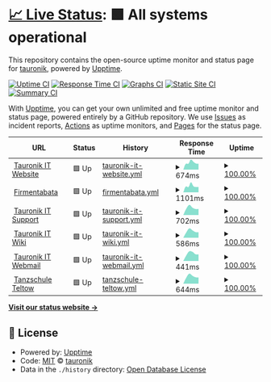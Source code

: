 # [📈 Live Status](https://tauronik.github.io/tauro-upptime): <!--live status--> **🟩 All systems operational**

This repository contains the open-source uptime monitor and status page for [tauronik](https://tauronik.github.io/tauro-upptime), powered by [Upptime](https://github.com/upptime/upptime).

[![Uptime CI](https://github.com/tauronik/tauro-upptime/workflows/Uptime%20CI/badge.svg)](https://github.com/tauronik/tauro-upptime/actions?query=workflow%3A%22Uptime+CI%22)
[![Response Time CI](https://github.com/tauronik/tauro-upptime/workflows/Response%20Time%20CI/badge.svg)](https://github.com/tauronik/tauro-upptime/actions?query=workflow%3A%22Response+Time+CI%22)
[![Graphs CI](https://github.com/tauronik/tauro-upptime/workflows/Graphs%20CI/badge.svg)](https://github.com/tauronik/tauro-upptime/actions?query=workflow%3A%22Graphs+CI%22)
[![Static Site CI](https://github.com/tauronik/tauro-upptime/workflows/Static%20Site%20CI/badge.svg)](https://github.com/tauronik/tauro-upptime/actions?query=workflow%3A%22Static+Site+CI%22)
[![Summary CI](https://github.com/tauronik/tauro-upptime/workflows/Summary%20CI/badge.svg)](https://github.com/tauronik/tauro-upptime/actions?query=workflow%3A%22Summary+CI%22)

With [Upptime](https://upptime.js.org), you can get your own unlimited and free uptime monitor and status page, powered entirely by a GitHub repository. We use [Issues](https://github.com/tauronik/tauro-upptime/issues) as incident reports, [Actions](https://github.com/tauronik/tauro-upptime/actions) as uptime monitors, and [Pages](https://tauronik.github.io/tauro-upptime) for the status page.

<!--start: status pages-->
<!-- This summary is generated by Upptime (https://github.com/upptime/upptime) -->
<!-- Do not edit this manually, your changes will be overwritten -->
<!-- prettier-ignore -->
| URL | Status | History | Response Time | Uptime |
| --- | ------ | ------- | ------------- | ------ |
| <img alt="" src="https://icons.duckduckgo.com/ip3/www.tauronik.de.ico" height="13"> [Tauronik IT Website](https://www.tauronik.de) | 🟩 Up | [tauronik-it-website.yml](https://github.com/tauronik/tauro-upptime/commits/HEAD/history/tauronik-it-website.yml) | <details><summary><img alt="Response time graph" src="./graphs/tauronik-it-website/response-time-week.png" height="20"> 674ms</summary><br><a href="https://tauronik.github.io/tauro-upptime/history/tauronik-it-website"><img alt="Response time 674" src="https://img.shields.io/endpoint?url=https%3A%2F%2Fraw.githubusercontent.com%2Ftauronik%2Ftauro-upptime%2FHEAD%2Fapi%2Ftauronik-it-website%2Fresponse-time.json"></a><br><a href="https://tauronik.github.io/tauro-upptime/history/tauronik-it-website"><img alt="24-hour response time 674" src="https://img.shields.io/endpoint?url=https%3A%2F%2Fraw.githubusercontent.com%2Ftauronik%2Ftauro-upptime%2FHEAD%2Fapi%2Ftauronik-it-website%2Fresponse-time-day.json"></a><br><a href="https://tauronik.github.io/tauro-upptime/history/tauronik-it-website"><img alt="7-day response time 674" src="https://img.shields.io/endpoint?url=https%3A%2F%2Fraw.githubusercontent.com%2Ftauronik%2Ftauro-upptime%2FHEAD%2Fapi%2Ftauronik-it-website%2Fresponse-time-week.json"></a><br><a href="https://tauronik.github.io/tauro-upptime/history/tauronik-it-website"><img alt="30-day response time 674" src="https://img.shields.io/endpoint?url=https%3A%2F%2Fraw.githubusercontent.com%2Ftauronik%2Ftauro-upptime%2FHEAD%2Fapi%2Ftauronik-it-website%2Fresponse-time-month.json"></a><br><a href="https://tauronik.github.io/tauro-upptime/history/tauronik-it-website"><img alt="1-year response time 674" src="https://img.shields.io/endpoint?url=https%3A%2F%2Fraw.githubusercontent.com%2Ftauronik%2Ftauro-upptime%2FHEAD%2Fapi%2Ftauronik-it-website%2Fresponse-time-year.json"></a></details> | <details><summary><a href="https://tauronik.github.io/tauro-upptime/history/tauronik-it-website">100.00%</a></summary><a href="https://tauronik.github.io/tauro-upptime/history/tauronik-it-website"><img alt="All-time uptime 100.00%" src="https://img.shields.io/endpoint?url=https%3A%2F%2Fraw.githubusercontent.com%2Ftauronik%2Ftauro-upptime%2FHEAD%2Fapi%2Ftauronik-it-website%2Fuptime.json"></a><br><a href="https://tauronik.github.io/tauro-upptime/history/tauronik-it-website"><img alt="24-hour uptime 100.00%" src="https://img.shields.io/endpoint?url=https%3A%2F%2Fraw.githubusercontent.com%2Ftauronik%2Ftauro-upptime%2FHEAD%2Fapi%2Ftauronik-it-website%2Fuptime-day.json"></a><br><a href="https://tauronik.github.io/tauro-upptime/history/tauronik-it-website"><img alt="7-day uptime 100.00%" src="https://img.shields.io/endpoint?url=https%3A%2F%2Fraw.githubusercontent.com%2Ftauronik%2Ftauro-upptime%2FHEAD%2Fapi%2Ftauronik-it-website%2Fuptime-week.json"></a><br><a href="https://tauronik.github.io/tauro-upptime/history/tauronik-it-website"><img alt="30-day uptime 100.00%" src="https://img.shields.io/endpoint?url=https%3A%2F%2Fraw.githubusercontent.com%2Ftauronik%2Ftauro-upptime%2FHEAD%2Fapi%2Ftauronik-it-website%2Fuptime-month.json"></a><br><a href="https://tauronik.github.io/tauro-upptime/history/tauronik-it-website"><img alt="1-year uptime 100.00%" src="https://img.shields.io/endpoint?url=https%3A%2F%2Fraw.githubusercontent.com%2Ftauronik%2Ftauro-upptime%2FHEAD%2Fapi%2Ftauronik-it-website%2Fuptime-year.json"></a></details>
| <img alt="" src="https://icons.duckduckgo.com/ip3/firmentabata.de.ico" height="13"> [Firmentabata](https://firmentabata.de) | 🟩 Up | [firmentabata.yml](https://github.com/tauronik/tauro-upptime/commits/HEAD/history/firmentabata.yml) | <details><summary><img alt="Response time graph" src="./graphs/firmentabata/response-time-week.png" height="20"> 1101ms</summary><br><a href="https://tauronik.github.io/tauro-upptime/history/firmentabata"><img alt="Response time 1101" src="https://img.shields.io/endpoint?url=https%3A%2F%2Fraw.githubusercontent.com%2Ftauronik%2Ftauro-upptime%2FHEAD%2Fapi%2Ffirmentabata%2Fresponse-time.json"></a><br><a href="https://tauronik.github.io/tauro-upptime/history/firmentabata"><img alt="24-hour response time 1101" src="https://img.shields.io/endpoint?url=https%3A%2F%2Fraw.githubusercontent.com%2Ftauronik%2Ftauro-upptime%2FHEAD%2Fapi%2Ffirmentabata%2Fresponse-time-day.json"></a><br><a href="https://tauronik.github.io/tauro-upptime/history/firmentabata"><img alt="7-day response time 1101" src="https://img.shields.io/endpoint?url=https%3A%2F%2Fraw.githubusercontent.com%2Ftauronik%2Ftauro-upptime%2FHEAD%2Fapi%2Ffirmentabata%2Fresponse-time-week.json"></a><br><a href="https://tauronik.github.io/tauro-upptime/history/firmentabata"><img alt="30-day response time 1101" src="https://img.shields.io/endpoint?url=https%3A%2F%2Fraw.githubusercontent.com%2Ftauronik%2Ftauro-upptime%2FHEAD%2Fapi%2Ffirmentabata%2Fresponse-time-month.json"></a><br><a href="https://tauronik.github.io/tauro-upptime/history/firmentabata"><img alt="1-year response time 1101" src="https://img.shields.io/endpoint?url=https%3A%2F%2Fraw.githubusercontent.com%2Ftauronik%2Ftauro-upptime%2FHEAD%2Fapi%2Ffirmentabata%2Fresponse-time-year.json"></a></details> | <details><summary><a href="https://tauronik.github.io/tauro-upptime/history/firmentabata">100.00%</a></summary><a href="https://tauronik.github.io/tauro-upptime/history/firmentabata"><img alt="All-time uptime 100.00%" src="https://img.shields.io/endpoint?url=https%3A%2F%2Fraw.githubusercontent.com%2Ftauronik%2Ftauro-upptime%2FHEAD%2Fapi%2Ffirmentabata%2Fuptime.json"></a><br><a href="https://tauronik.github.io/tauro-upptime/history/firmentabata"><img alt="24-hour uptime 100.00%" src="https://img.shields.io/endpoint?url=https%3A%2F%2Fraw.githubusercontent.com%2Ftauronik%2Ftauro-upptime%2FHEAD%2Fapi%2Ffirmentabata%2Fuptime-day.json"></a><br><a href="https://tauronik.github.io/tauro-upptime/history/firmentabata"><img alt="7-day uptime 100.00%" src="https://img.shields.io/endpoint?url=https%3A%2F%2Fraw.githubusercontent.com%2Ftauronik%2Ftauro-upptime%2FHEAD%2Fapi%2Ffirmentabata%2Fuptime-week.json"></a><br><a href="https://tauronik.github.io/tauro-upptime/history/firmentabata"><img alt="30-day uptime 100.00%" src="https://img.shields.io/endpoint?url=https%3A%2F%2Fraw.githubusercontent.com%2Ftauronik%2Ftauro-upptime%2FHEAD%2Fapi%2Ffirmentabata%2Fuptime-month.json"></a><br><a href="https://tauronik.github.io/tauro-upptime/history/firmentabata"><img alt="1-year uptime 100.00%" src="https://img.shields.io/endpoint?url=https%3A%2F%2Fraw.githubusercontent.com%2Ftauronik%2Ftauro-upptime%2FHEAD%2Fapi%2Ffirmentabata%2Fuptime-year.json"></a></details>
| <img alt="" src="https://icons.duckduckgo.com/ip3/support.tauromax.de.ico" height="13"> [Tauronik IT Support](https://support.tauromax.de) | 🟩 Up | [tauronik-it-support.yml](https://github.com/tauronik/tauro-upptime/commits/HEAD/history/tauronik-it-support.yml) | <details><summary><img alt="Response time graph" src="./graphs/tauronik-it-support/response-time-week.png" height="20"> 702ms</summary><br><a href="https://tauronik.github.io/tauro-upptime/history/tauronik-it-support"><img alt="Response time 702" src="https://img.shields.io/endpoint?url=https%3A%2F%2Fraw.githubusercontent.com%2Ftauronik%2Ftauro-upptime%2FHEAD%2Fapi%2Ftauronik-it-support%2Fresponse-time.json"></a><br><a href="https://tauronik.github.io/tauro-upptime/history/tauronik-it-support"><img alt="24-hour response time 702" src="https://img.shields.io/endpoint?url=https%3A%2F%2Fraw.githubusercontent.com%2Ftauronik%2Ftauro-upptime%2FHEAD%2Fapi%2Ftauronik-it-support%2Fresponse-time-day.json"></a><br><a href="https://tauronik.github.io/tauro-upptime/history/tauronik-it-support"><img alt="7-day response time 702" src="https://img.shields.io/endpoint?url=https%3A%2F%2Fraw.githubusercontent.com%2Ftauronik%2Ftauro-upptime%2FHEAD%2Fapi%2Ftauronik-it-support%2Fresponse-time-week.json"></a><br><a href="https://tauronik.github.io/tauro-upptime/history/tauronik-it-support"><img alt="30-day response time 702" src="https://img.shields.io/endpoint?url=https%3A%2F%2Fraw.githubusercontent.com%2Ftauronik%2Ftauro-upptime%2FHEAD%2Fapi%2Ftauronik-it-support%2Fresponse-time-month.json"></a><br><a href="https://tauronik.github.io/tauro-upptime/history/tauronik-it-support"><img alt="1-year response time 702" src="https://img.shields.io/endpoint?url=https%3A%2F%2Fraw.githubusercontent.com%2Ftauronik%2Ftauro-upptime%2FHEAD%2Fapi%2Ftauronik-it-support%2Fresponse-time-year.json"></a></details> | <details><summary><a href="https://tauronik.github.io/tauro-upptime/history/tauronik-it-support">100.00%</a></summary><a href="https://tauronik.github.io/tauro-upptime/history/tauronik-it-support"><img alt="All-time uptime 100.00%" src="https://img.shields.io/endpoint?url=https%3A%2F%2Fraw.githubusercontent.com%2Ftauronik%2Ftauro-upptime%2FHEAD%2Fapi%2Ftauronik-it-support%2Fuptime.json"></a><br><a href="https://tauronik.github.io/tauro-upptime/history/tauronik-it-support"><img alt="24-hour uptime 100.00%" src="https://img.shields.io/endpoint?url=https%3A%2F%2Fraw.githubusercontent.com%2Ftauronik%2Ftauro-upptime%2FHEAD%2Fapi%2Ftauronik-it-support%2Fuptime-day.json"></a><br><a href="https://tauronik.github.io/tauro-upptime/history/tauronik-it-support"><img alt="7-day uptime 100.00%" src="https://img.shields.io/endpoint?url=https%3A%2F%2Fraw.githubusercontent.com%2Ftauronik%2Ftauro-upptime%2FHEAD%2Fapi%2Ftauronik-it-support%2Fuptime-week.json"></a><br><a href="https://tauronik.github.io/tauro-upptime/history/tauronik-it-support"><img alt="30-day uptime 100.00%" src="https://img.shields.io/endpoint?url=https%3A%2F%2Fraw.githubusercontent.com%2Ftauronik%2Ftauro-upptime%2FHEAD%2Fapi%2Ftauronik-it-support%2Fuptime-month.json"></a><br><a href="https://tauronik.github.io/tauro-upptime/history/tauronik-it-support"><img alt="1-year uptime 100.00%" src="https://img.shields.io/endpoint?url=https%3A%2F%2Fraw.githubusercontent.com%2Ftauronik%2Ftauro-upptime%2FHEAD%2Fapi%2Ftauronik-it-support%2Fuptime-year.json"></a></details>
| <img alt="" src="https://icons.duckduckgo.com/ip3/wiki.tauronik.de.ico" height="13"> [Tauronik IT Wiki](https://wiki.tauronik.de) | 🟩 Up | [tauronik-it-wiki.yml](https://github.com/tauronik/tauro-upptime/commits/HEAD/history/tauronik-it-wiki.yml) | <details><summary><img alt="Response time graph" src="./graphs/tauronik-it-wiki/response-time-week.png" height="20"> 586ms</summary><br><a href="https://tauronik.github.io/tauro-upptime/history/tauronik-it-wiki"><img alt="Response time 586" src="https://img.shields.io/endpoint?url=https%3A%2F%2Fraw.githubusercontent.com%2Ftauronik%2Ftauro-upptime%2FHEAD%2Fapi%2Ftauronik-it-wiki%2Fresponse-time.json"></a><br><a href="https://tauronik.github.io/tauro-upptime/history/tauronik-it-wiki"><img alt="24-hour response time 586" src="https://img.shields.io/endpoint?url=https%3A%2F%2Fraw.githubusercontent.com%2Ftauronik%2Ftauro-upptime%2FHEAD%2Fapi%2Ftauronik-it-wiki%2Fresponse-time-day.json"></a><br><a href="https://tauronik.github.io/tauro-upptime/history/tauronik-it-wiki"><img alt="7-day response time 586" src="https://img.shields.io/endpoint?url=https%3A%2F%2Fraw.githubusercontent.com%2Ftauronik%2Ftauro-upptime%2FHEAD%2Fapi%2Ftauronik-it-wiki%2Fresponse-time-week.json"></a><br><a href="https://tauronik.github.io/tauro-upptime/history/tauronik-it-wiki"><img alt="30-day response time 586" src="https://img.shields.io/endpoint?url=https%3A%2F%2Fraw.githubusercontent.com%2Ftauronik%2Ftauro-upptime%2FHEAD%2Fapi%2Ftauronik-it-wiki%2Fresponse-time-month.json"></a><br><a href="https://tauronik.github.io/tauro-upptime/history/tauronik-it-wiki"><img alt="1-year response time 586" src="https://img.shields.io/endpoint?url=https%3A%2F%2Fraw.githubusercontent.com%2Ftauronik%2Ftauro-upptime%2FHEAD%2Fapi%2Ftauronik-it-wiki%2Fresponse-time-year.json"></a></details> | <details><summary><a href="https://tauronik.github.io/tauro-upptime/history/tauronik-it-wiki">100.00%</a></summary><a href="https://tauronik.github.io/tauro-upptime/history/tauronik-it-wiki"><img alt="All-time uptime 100.00%" src="https://img.shields.io/endpoint?url=https%3A%2F%2Fraw.githubusercontent.com%2Ftauronik%2Ftauro-upptime%2FHEAD%2Fapi%2Ftauronik-it-wiki%2Fuptime.json"></a><br><a href="https://tauronik.github.io/tauro-upptime/history/tauronik-it-wiki"><img alt="24-hour uptime 100.00%" src="https://img.shields.io/endpoint?url=https%3A%2F%2Fraw.githubusercontent.com%2Ftauronik%2Ftauro-upptime%2FHEAD%2Fapi%2Ftauronik-it-wiki%2Fuptime-day.json"></a><br><a href="https://tauronik.github.io/tauro-upptime/history/tauronik-it-wiki"><img alt="7-day uptime 100.00%" src="https://img.shields.io/endpoint?url=https%3A%2F%2Fraw.githubusercontent.com%2Ftauronik%2Ftauro-upptime%2FHEAD%2Fapi%2Ftauronik-it-wiki%2Fuptime-week.json"></a><br><a href="https://tauronik.github.io/tauro-upptime/history/tauronik-it-wiki"><img alt="30-day uptime 100.00%" src="https://img.shields.io/endpoint?url=https%3A%2F%2Fraw.githubusercontent.com%2Ftauronik%2Ftauro-upptime%2FHEAD%2Fapi%2Ftauronik-it-wiki%2Fuptime-month.json"></a><br><a href="https://tauronik.github.io/tauro-upptime/history/tauronik-it-wiki"><img alt="1-year uptime 100.00%" src="https://img.shields.io/endpoint?url=https%3A%2F%2Fraw.githubusercontent.com%2Ftauronik%2Ftauro-upptime%2FHEAD%2Fapi%2Ftauronik-it-wiki%2Fuptime-year.json"></a></details>
| <img alt="" src="https://icons.duckduckgo.com/ip3/webmail.tauronik.de.ico" height="13"> [Tauronik IT Webmail](https://webmail.tauronik.de) | 🟩 Up | [tauronik-it-webmail.yml](https://github.com/tauronik/tauro-upptime/commits/HEAD/history/tauronik-it-webmail.yml) | <details><summary><img alt="Response time graph" src="./graphs/tauronik-it-webmail/response-time-week.png" height="20"> 441ms</summary><br><a href="https://tauronik.github.io/tauro-upptime/history/tauronik-it-webmail"><img alt="Response time 441" src="https://img.shields.io/endpoint?url=https%3A%2F%2Fraw.githubusercontent.com%2Ftauronik%2Ftauro-upptime%2FHEAD%2Fapi%2Ftauronik-it-webmail%2Fresponse-time.json"></a><br><a href="https://tauronik.github.io/tauro-upptime/history/tauronik-it-webmail"><img alt="24-hour response time 441" src="https://img.shields.io/endpoint?url=https%3A%2F%2Fraw.githubusercontent.com%2Ftauronik%2Ftauro-upptime%2FHEAD%2Fapi%2Ftauronik-it-webmail%2Fresponse-time-day.json"></a><br><a href="https://tauronik.github.io/tauro-upptime/history/tauronik-it-webmail"><img alt="7-day response time 441" src="https://img.shields.io/endpoint?url=https%3A%2F%2Fraw.githubusercontent.com%2Ftauronik%2Ftauro-upptime%2FHEAD%2Fapi%2Ftauronik-it-webmail%2Fresponse-time-week.json"></a><br><a href="https://tauronik.github.io/tauro-upptime/history/tauronik-it-webmail"><img alt="30-day response time 441" src="https://img.shields.io/endpoint?url=https%3A%2F%2Fraw.githubusercontent.com%2Ftauronik%2Ftauro-upptime%2FHEAD%2Fapi%2Ftauronik-it-webmail%2Fresponse-time-month.json"></a><br><a href="https://tauronik.github.io/tauro-upptime/history/tauronik-it-webmail"><img alt="1-year response time 441" src="https://img.shields.io/endpoint?url=https%3A%2F%2Fraw.githubusercontent.com%2Ftauronik%2Ftauro-upptime%2FHEAD%2Fapi%2Ftauronik-it-webmail%2Fresponse-time-year.json"></a></details> | <details><summary><a href="https://tauronik.github.io/tauro-upptime/history/tauronik-it-webmail">100.00%</a></summary><a href="https://tauronik.github.io/tauro-upptime/history/tauronik-it-webmail"><img alt="All-time uptime 100.00%" src="https://img.shields.io/endpoint?url=https%3A%2F%2Fraw.githubusercontent.com%2Ftauronik%2Ftauro-upptime%2FHEAD%2Fapi%2Ftauronik-it-webmail%2Fuptime.json"></a><br><a href="https://tauronik.github.io/tauro-upptime/history/tauronik-it-webmail"><img alt="24-hour uptime 100.00%" src="https://img.shields.io/endpoint?url=https%3A%2F%2Fraw.githubusercontent.com%2Ftauronik%2Ftauro-upptime%2FHEAD%2Fapi%2Ftauronik-it-webmail%2Fuptime-day.json"></a><br><a href="https://tauronik.github.io/tauro-upptime/history/tauronik-it-webmail"><img alt="7-day uptime 100.00%" src="https://img.shields.io/endpoint?url=https%3A%2F%2Fraw.githubusercontent.com%2Ftauronik%2Ftauro-upptime%2FHEAD%2Fapi%2Ftauronik-it-webmail%2Fuptime-week.json"></a><br><a href="https://tauronik.github.io/tauro-upptime/history/tauronik-it-webmail"><img alt="30-day uptime 100.00%" src="https://img.shields.io/endpoint?url=https%3A%2F%2Fraw.githubusercontent.com%2Ftauronik%2Ftauro-upptime%2FHEAD%2Fapi%2Ftauronik-it-webmail%2Fuptime-month.json"></a><br><a href="https://tauronik.github.io/tauro-upptime/history/tauronik-it-webmail"><img alt="1-year uptime 100.00%" src="https://img.shields.io/endpoint?url=https%3A%2F%2Fraw.githubusercontent.com%2Ftauronik%2Ftauro-upptime%2FHEAD%2Fapi%2Ftauronik-it-webmail%2Fuptime-year.json"></a></details>
| <img alt="" src="https://icons.duckduckgo.com/ip3/www.tanzschule-teltow.de.ico" height="13"> [Tanzschule Teltow](https://www.tanzschule-teltow.de) | 🟩 Up | [tanzschule-teltow.yml](https://github.com/tauronik/tauro-upptime/commits/HEAD/history/tanzschule-teltow.yml) | <details><summary><img alt="Response time graph" src="./graphs/tanzschule-teltow/response-time-week.png" height="20"> 644ms</summary><br><a href="https://tauronik.github.io/tauro-upptime/history/tanzschule-teltow"><img alt="Response time 644" src="https://img.shields.io/endpoint?url=https%3A%2F%2Fraw.githubusercontent.com%2Ftauronik%2Ftauro-upptime%2FHEAD%2Fapi%2Ftanzschule-teltow%2Fresponse-time.json"></a><br><a href="https://tauronik.github.io/tauro-upptime/history/tanzschule-teltow"><img alt="24-hour response time 644" src="https://img.shields.io/endpoint?url=https%3A%2F%2Fraw.githubusercontent.com%2Ftauronik%2Ftauro-upptime%2FHEAD%2Fapi%2Ftanzschule-teltow%2Fresponse-time-day.json"></a><br><a href="https://tauronik.github.io/tauro-upptime/history/tanzschule-teltow"><img alt="7-day response time 644" src="https://img.shields.io/endpoint?url=https%3A%2F%2Fraw.githubusercontent.com%2Ftauronik%2Ftauro-upptime%2FHEAD%2Fapi%2Ftanzschule-teltow%2Fresponse-time-week.json"></a><br><a href="https://tauronik.github.io/tauro-upptime/history/tanzschule-teltow"><img alt="30-day response time 644" src="https://img.shields.io/endpoint?url=https%3A%2F%2Fraw.githubusercontent.com%2Ftauronik%2Ftauro-upptime%2FHEAD%2Fapi%2Ftanzschule-teltow%2Fresponse-time-month.json"></a><br><a href="https://tauronik.github.io/tauro-upptime/history/tanzschule-teltow"><img alt="1-year response time 644" src="https://img.shields.io/endpoint?url=https%3A%2F%2Fraw.githubusercontent.com%2Ftauronik%2Ftauro-upptime%2FHEAD%2Fapi%2Ftanzschule-teltow%2Fresponse-time-year.json"></a></details> | <details><summary><a href="https://tauronik.github.io/tauro-upptime/history/tanzschule-teltow">100.00%</a></summary><a href="https://tauronik.github.io/tauro-upptime/history/tanzschule-teltow"><img alt="All-time uptime 100.00%" src="https://img.shields.io/endpoint?url=https%3A%2F%2Fraw.githubusercontent.com%2Ftauronik%2Ftauro-upptime%2FHEAD%2Fapi%2Ftanzschule-teltow%2Fuptime.json"></a><br><a href="https://tauronik.github.io/tauro-upptime/history/tanzschule-teltow"><img alt="24-hour uptime 100.00%" src="https://img.shields.io/endpoint?url=https%3A%2F%2Fraw.githubusercontent.com%2Ftauronik%2Ftauro-upptime%2FHEAD%2Fapi%2Ftanzschule-teltow%2Fuptime-day.json"></a><br><a href="https://tauronik.github.io/tauro-upptime/history/tanzschule-teltow"><img alt="7-day uptime 100.00%" src="https://img.shields.io/endpoint?url=https%3A%2F%2Fraw.githubusercontent.com%2Ftauronik%2Ftauro-upptime%2FHEAD%2Fapi%2Ftanzschule-teltow%2Fuptime-week.json"></a><br><a href="https://tauronik.github.io/tauro-upptime/history/tanzschule-teltow"><img alt="30-day uptime 100.00%" src="https://img.shields.io/endpoint?url=https%3A%2F%2Fraw.githubusercontent.com%2Ftauronik%2Ftauro-upptime%2FHEAD%2Fapi%2Ftanzschule-teltow%2Fuptime-month.json"></a><br><a href="https://tauronik.github.io/tauro-upptime/history/tanzschule-teltow"><img alt="1-year uptime 100.00%" src="https://img.shields.io/endpoint?url=https%3A%2F%2Fraw.githubusercontent.com%2Ftauronik%2Ftauro-upptime%2FHEAD%2Fapi%2Ftanzschule-teltow%2Fuptime-year.json"></a></details>

<!--end: status pages-->

[**Visit our status website →**](https://tauronik.github.io/tauro-upptime)

## 📄 License

- Powered by: [Upptime](https://github.com/upptime/upptime)
- Code: [MIT](./LICENSE) © [tauronik](https://tauronik.github.io/tauro-upptime)
- Data in the `./history` directory: [Open Database License](https://opendatacommons.org/licenses/odbl/1-0/)

